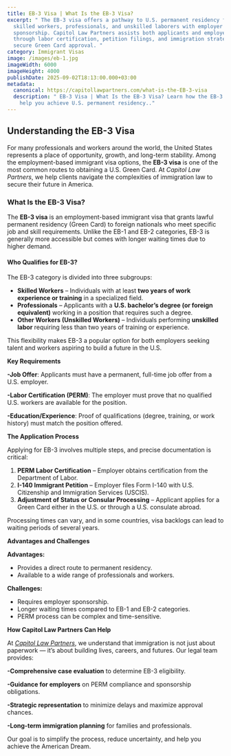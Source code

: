 ```yaml
---
title: EB-3 Visa | What Is the EB-3 Visa? 
excerpt: " The EB-3 visa offers a pathway to U.S. permanent residency for
  skilled workers, professionals, and unskilled laborers with employer
  sponsorship. Capitol Law Partners assists both applicants and employers
  through labor certification, petition filings, and immigration strategy to
  secure Green Card approval. "
category: Immigrant Visas
image: /images/eb-1.jpg
imageWidth: 6000
imageHeight: 4000
publishDate: 2025-09-02T18:13:00.000+03:00
metadata:
  canonical: https://capitollawpartners.com/what-is-the-EB-3-visa
  description: " EB-3 Visa | What Is the EB-3 Visa? Learn how the EB-3 visa can
    help you achieve U.S. permanent residency.."
---
```

## **Understanding the EB-3 Visa**

For many professionals and workers around the world, the United States represents a place of opportunity, growth, and long-term stability. Among the employment-based immigrant visa options, the **EB-3 visa** is one of the most common routes to obtaining a U.S. Green Card. At *Capitol Law Partners*, we help clients navigate the complexities of immigration law to secure their future in America. 

### **What Is the EB-3 Visa?** 

The **EB-3 visa** is an employment-based immigrant visa that grants lawful permanent residency (Green Card) to foreign nationals who meet specific job and skill requirements. Unlike the EB-1 and EB-2 categories, EB-3 is generally more accessible but comes with longer waiting times due to higher demand. 

#### **Who Qualifies for EB-3?** 

The EB-3 category is divided into three subgroups: 

* **Skilled Workers** – Individuals with at least **two years of work experience or training** in a specialized field. 
* **Professionals** – Applicants with a **U.S. bachelor’s degree (or foreign equivalent)** working in a position that requires such a degree. 
* **Other Workers (Unskilled Workers)** – Individuals performing **unskilled labor** requiring less than two years of training or experience. 

This flexibility makes EB-3 a popular option for both employers seeking talent and workers aspiring to build a future in the U.S. 

**Key Requirements** 

**\-Job Offer**: Applicants must have a permanent, full-time job offer from a U.S. employer. 

**\-Labor Certification (PERM)**: The employer must prove that no qualified U.S. workers are available for the position. 

**\-Education/Experience**: Proof of qualifications (degree, training, or work history) must match the position offered. 

**The Application Process** 

Applying for EB-3 involves multiple steps, and precise documentation is critical: 

1. **PERM Labor Certification** – Employer obtains certification from the Department of Labor. 
2. **I-140 Immigrant Petition** – Employer files Form I-140 with U.S. Citizenship and Immigration Services (USCIS). 
3. **Adjustment of Status or Consular Processing** – Applicant applies for a Green Card either in the U.S. or through a U.S. consulate abroad. 

Processing times can vary, and in some countries, visa backlogs can lead to waiting periods of several years. 

**Advantages and Challenges** 

**Advantages:** 

* Provides a direct route to permanent residency. 
* Available to a wide range of professionals and workers. 

**Challenges:** 

* Requires employer sponsorship. 
* Longer waiting times compared to EB-1 and EB-2 categories. 
* PERM process can be complex and time-sensitive. 

**How Capitol Law Partners Can Help** 

At *[Capitol Law Partners](https://capitollawpartners.com/)*, we understand that immigration is not just about paperwork — it’s about building lives, careers, and futures. Our legal team provides: 

**\-Comprehensive case evaluation** to determine EB-3 eligibility. 

**\-Guidance for employers** on PERM compliance and sponsorship obligations. 

**\-Strategic representation** to minimize delays and maximize approval chances. 

**\-Long-term immigration planning** for families and professionals. 

Our goal is to simplify the process, reduce uncertainty, and help you achieve the American Dream.
